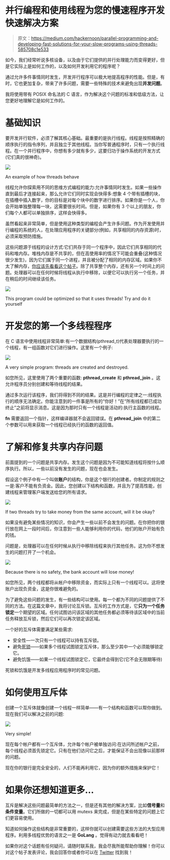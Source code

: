 # 并行编程和使用线程为您的慢速程序开发快速解决方案

> 原文：<https://medium.com/hackernoon/parallel-programming-and-developing-fast-solutions-for-your-slow-programs-using-threads-585708c1e533>

如今，我们经常听说多核设备，以及由于它们提供的并行处理能力而变得更好，但是它实际上是如何工作的，以及如何开发利用它的程序呢？

通过允许多件事情同时发生，开发并行程序可以极大地提高程序的性能。但是，有时，它也更加复杂，带来了许多问题，需要一些特殊的技术来避免出现**并发问题**。

我将使用带有 POSIX 命名法的 C 语言，作为解决这个问题的标准和低级方法，让您更好地理解它是如何工作的。

# 基础知识

要开发并行软件，必须了解其核心基础。最重要的是执行线程。线程是按照精确的顺序执行的指令序列，并且独立于其他线程。当你写普通程序时，只有一个执行线程。在一个并行程序中，你想有多少就有多少，这要归功于操作系统的开发方式(它们真的很神奇)。

![](img/e9b0dff73a0b46f7599691e97b3605b1.png)

An example of how threads behave

线程允许你探索用不同的思维方式编程的能力:允许事情同时发生。如果一些操作直到最后才连接起来，那么允许它们同时实现会快得多:想象 4 个带有插槽的块，在插槽中插入数字，你的目标是对每个块中的数字进行排序。如果你是一个人，你会开始单独整理每一块，这需要很长时间。但是，如果你有 3 个以上的朋友，你们每个人都可以单独排序，这样会快得多。

虽然看起来非常简单，但是使用这种类型的编程会产生许多问题。作为开发使用并行编程的系统的人，在处理应用程序的关键部分(例如，共享相同的内存资源)时，必须采取预防措施。

这些问题源于线程的设计方式:它们共存于同一个程序中，因此它们共享相同的代码和堆内存。堆栈内存是不共享的，但在高使用率的情况下可能会重叠(这种情况很少发生)，因为它们属于同一个进程，并且被分配了相同的内存区域。如果你不太了解内存，[你应该先看看这个帖子](https://medium.freecodecamp.org/understand-your-programs-memory-92431fa8c6b)。除了共享整个内存，还有另一个时间上的问题。处理器可以在任何时候将线程从执行中移除，以便它可以执行另一个任务，并在稍后的时间继续该任务。

![](img/7795d2c3402b8e85f90521ef90e858b7.png)

This program could be optimized so that it uses threads! Try and do it yourself

# 开发您的第一个多线程程序

在 C 语言中使用线程非常简单:有一个数据结构(pthread_t)代表处理器要执行的一个线程，有一组函数对它们进行操作。这里有一个例子:

![](img/772bea2030efe5e64f8a567554594937.png)

A very simple program: threads are created and destroyed.

如您所见，这里使用了两个重要的函数: **pthread_create** 和 **pthread_join** 。这允许程序员分别创建和等待线程的结果。

通过多次运行该程序，我们将得到不同的结果。这是并行编程的定律之一:线程执行的顺序无法确定。你能注意到的一件事是所有的“你好！”在“所有线程都已成功终止”之前将显示消息。这是因为那时只有一个线程是活动的:执行主函数的线程。

**fn** 需要返回一个指针，这样编译器就不会返回错误。在 **pthread_join** 中的第二个参数可以用来获取一个线程已经执行的函数的返回值。

# 了解和修复共享内存问题

前面提到的一个问题是共享内存。发生这个问题是因为不可能知道线程将按什么顺序执行。所以，一些以前没有发生的问题，现在也会发生。

假设这个例子中有一个叫做**账户**的结构，你是这个银行的创建者。你制定的规则之一是:客户不能有负资金。因此，您创建以下结构和函数，并且为了提高性能，创建线程来管理客户端发送给您的所有请求。

![](img/5f0a88f4535b8d56bd97a8e1ef475c5f.png)

If two threads try to take money from the same account, will it be okay?

如果没有避免某些情况的知识，你会产生一些以前不会发生的问题。在你把你的银行放在网上一段时间后，你注意到一些人能够利用你的代码，他们的账户开始有负的钱。

问题是，处理器可以在任何时候从执行中移除线程来执行其他任务。这为你不想发生的问题打开了一个机会。

![](img/9fabca21ce9068f9a301e9aa730a3c78.png)

Because there is no safety, the bank account will lose money!

如您所见，两个线程都将从帐户中移除资金，而实际上只有一个线程可以。这将使账户出现负资金，这是你很难避免的。

为了避免这些问题的发生，有一些结构可以使用。每一个都为不同的问题提供了不同的方法。在这篇文章中，我将讨论互斥锁。互斥的工作方式是，它**只为一个任务锁定**一个期望的区域。任何试图访问该区域的其他任务都必须等待该区域中的当前任务释放互斥锁，然后它们可以再次锁定该区域。

一个好的互斥体需要满足某些需求:

*   安全性—一次只有一个线程可以持有互斥锁。
*   避免[死锁](https://pt.wikipedia.org/wiki/Deadlock)——如果多个线程试图锁定互斥体，那么至少其中一个必须能够锁定它。
*   避免饥饿——如果一个线程试图锁定它，它最终会得到它(它不会无限期等待)

死锁和饥饿是开发多线程应用程序时的常见问题。

# 如何使用互斥体

创建一个互斥体就像创建一个线程一样简单——有一个结构和函数可以帮你做到。现在我们可以解决之前的问题:

![](img/176bcb402f25f3b3d5617bb812f5ebca.png)

Very simple!

现在每个帐户都有一个互斥体，允许每个帐户被单独访问:在访问所述帐户之前，每个线程必须首先锁定它。只有在他们访问它之后，才能保证不会出现像以前那样的问题。

现在你的银行是完全安全的，人们不能再利用它，因为你的额外措施来保护它！

# 如果你还想知道更多…

互斥是解决这些问题最简单的方法之一，但是还有其他的解决方案，比如**信号量**和**条件变量**。它们所做的一切都可以用 mutexs 来完成，但是在某些特定的问题上它们更容易使用。

知道如何操作这些结构是非常重要的，这样你就可以创建需要这些方法的大型应用程序。利用多线程优势的语言之一是 **GoLang** 。觉得有动力就去看看吧！

如果你对这个话题有任何疑问，请随时联系我，我会尽我所能帮助你理解！你可以对这个帖子发表评论，我会回答你或者你可以在 [Twitter](https://twitter.com/tm_antunes) 找到我！